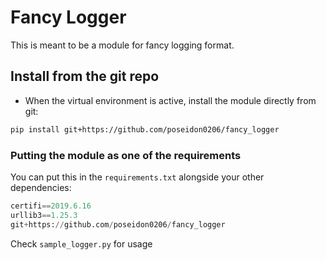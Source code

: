 # Fancy Logger

This is meant to be a module for fancy logging format.

## Install from the git repo
- When the virtual environment is active, install the module directly from git:
```bash
pip install git+https://github.com/poseidon0206/fancy_logger
```

### Putting the module as one of the requirements
You can put this in the ```requirements.txt``` alongside your other dependencies:
```python
certifi==2019.6.16
urllib3==1.25.3
git+https://github.com/poseidon0206/fancy_logger
```

Check ```sample_logger.py``` for usage
